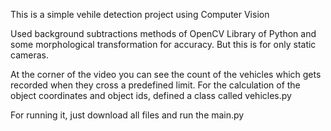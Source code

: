 
This is a simple vehile detection project using Computer Vision

Used background subtractions methods of OpenCV Library of Python and some morphological transformation for accuracy.
But this is for only static cameras. 

At the corner of the video you can see the count of the vehicles which gets recorded
when they cross a predefined limit. For the calculation of the object coordinates and object ids, defined a class called vehicles.py

For running it, just download all files and run the main.py

